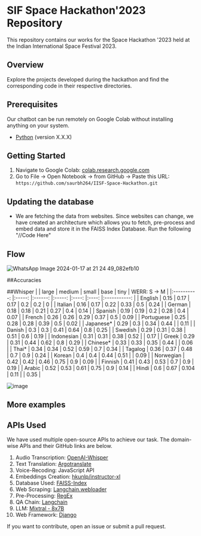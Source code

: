 # SIF Space Hackathon'2023 Repository

This repository contains our works for the Space Hackathon '2023 held at the Indian International Space Festival 2023.

## Overview

Explore the projects developed during the hackathon and find the corresponding code in their respective directories.

## Prerequisites

Our chatbot can be run remotely on Google Colab without installing anything on your system. 
- [Python](https://www.python.org/) (version X.X.X)

## Getting Started

1. Navigate to Google Colab: [colab.research.google.com](https://colab.research.google.com/)
2. Go to File -> Open Notebook -> from GitHub -> Paste this URL: `https://github.com/saurbh264/IISF-Space-Hackathon.git`

## Updating the database

- We are fetching the data from websites. Since websites can change, we have created an architecture which allows you to fetch, pre-process and embed data and store it in the FAISS Index Database. Run the following "//Code Here"

## Flow 
![WhatsApp Image 2024-01-17 at 21 24 49_082efb10](https://github.com/saurbh264/IISF-Space-Hackathon/assets/126571954/1d10ba60-a7b9-4edd-95be-03fdc03c3988)

##Accuracies

##Whisper
|            	| large 	| medium 	| small 	| base 	| tiny 	| WERR: S → M 	|
|:----------:	|:-----:	|:------:	|:-----:	|:----:	|:----:	|:-----------:	|
| English    	| 0.15  	| 0.17   	| 0.17  	| 0.2  	| 0.2  	| 0           	|
| Italian    	| 0.16  	| 0.17   	| 0.22  	| 0.33 	| 0.5  	| 0.24        	|
| German     	| 0.18  	| 0.18   	| 0.21  	| 0.27 	| 0.4  	| 0.14        	|
| Spanish    	| 0.19  	| 0.19   	| 0.2   	| 0.28 	| 0.4  	| 0.07        	|
| French     	| 0.26  	| 0.26   	| 0.29  	| 0.37 	| 0.5  	| 0.09        	|
| Portuguese 	| 0.25  	| 0.28   	| 0.28  	| 0.39 	| 0.5  	| 0.02        	|
| Japanese*  	| 0.29  	| 0.3    	| 0.34  	| 0.44 	|      	| 0.11        	|
| Danish     	| 0.3   	| 0.3    	| 0.41  	| 0.64 	| 0.8  	| 0.25        	|
| Swedish    	| 0.29  	| 0.31   	| 0.38  	| 0.51 	| 0.6  	| 0.19        	|
| Indonesian 	| 0.31  	| 0.31   	| 0.38  	| 0.52 	|      	| 0.17        	|
| Greek      	| 0.29  	| 0.31   	| 0.44  	| 0.62 	| 0.8  	| 0.29        	|
| Chinese*   	| 0.33  	| 0.33   	| 0.35  	| 0.44 	|      	| 0.06        	|
| Thai*      	| 0.34  	| 0.34   	| 0.52  	| 0.59 	| 0.7  	| 0.34        	|
| Tagalog    	| 0.36  	| 0.37   	| 0.48  	| 0.7  	| 0.9  	| 0.24        	|
| Korean     	| 0.4   	| 0.4    	| 0.44  	| 0.51 	|      	| 0.09        	|
| Norwegian  	| 0.42  	| 0.42   	| 0.46  	| 0.75 	| 0.9  	| 0.09        	|
| Finnish    	| 0.41  	| 0.43   	| 0.53  	| 0.7  	| 0.9  	| 0.19        	|
| Arabic     	| 0.52  	| 0.53   	| 0.61  	| 0.75 	| 0.9  	| 0.14        	|
| Hindi      	| 0.6   	| 0.67   	| 0.104 	| 0.11 	|      	| 0.35        	|

![image](https://github.com/saurbh264/IISF-Space-Hackathon/assets/126571954/795d14f5-df69-4e4b-9c65-2365b25d8cf6)

## More examples

## APIs Used

We have used multiple open-source APIs to achieve our task. The domain-wise APIs and their GitHub links are below.

1. Audio Transcription: [OpenAI-Whisper](https://openai.com/research/whisper)
2. Text Translation: [Argotranslate](https://github.com/argosopentech/argos-translate)
3. Voice-Recoding: JavaScript API
4. Embeddings Creation: [hkunlp/instructor-xl](https://huggingface.co/hkunlp/instructor-xl)
5. Database Used: [FAISS-Index](https://github.com/facebookresearch/faiss)
6. Web Scraping: [Langchain.webloader](https://js.langchain.com/docs/integrations/document_loaders/web_loaders/)
7. Pre-Processing: [RegEx](https://github.com/python/cpython/tree/3.12/Lib/re/)
8. QA Chain: [Langchain](https://www.langchain.com/)
9. LLM: [Mixtral - 8x7B](https://www.langchain.com/)
10. Web Framework: [Django](https://github.com/django/django)


If you want to contribute, open an issue or submit a pull request.
